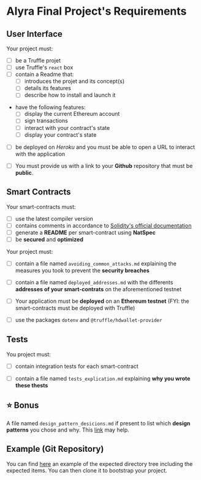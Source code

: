 # Alyra Final Project's Requirements


## User Interface 

Your project must:

- [ ] be a Truffle projet
- [ ] use Truffle's `react` box
- [ ] contain a Readme that:
    - [ ] introduces the projet and its concept(s)
    - [ ] details its features
    - [ ] describe how to install and launch it
- have the following features: 
    - [ ] display the current Ethereum account
    - [ ] sign transactions 
    - [ ] interact with your contract's state
    - [ ] display your contract's state
- [ ] be deployed on *Heroku* and you must be able to open a URL to interact with the application

- [ ] You must provide us with a link to your **Github** repository that must be **public**. 


## Smart Contracts

Your smart-contracts must:

- [ ] use the latest compiler version
- [ ] contains comments in accordance to [Solidity's official documentation](https://solidity.readthedocs.io/en/v0.4.21/layout-of-source-files.html#comments)
- [ ] generate a **README** per smart-contract using  **NatSpec**
- [ ] be **secured** and **optimized**

Your project must:
- [ ] contain a file named `avoiding_common_attacks.md` explaining the measures you took to prevent the **security breaches**
- [ ] contain a file named `deployed_addresses.md` with the differents **addresses of your smart-contrats** on the aforementioned testnet
- [ ] Your application must be **deployed** on an **Ethereum testnet** (FYI: the smart-contracts must be deployed with Truffle) 
- [ ] use the packages `dotenv` and `@truffle/hdwallet-provider`


## Tests

You project must:

- [ ] contain integration tests for each smart-contract
- [ ] contain a file named `tests_explication.md` explaining  **why you wrote these thests**


## ⭐️ Bonus

A file named `design_pattern_desicions.md` if present to list which **design patterns** you chose and why.
This [link](https://fravoll.github.io/solidity-patterns/) may help. 


## Example (Git Repository)

You can find [here](https://github.com/Alyra-school/projet-final) an example of the expected directory tree including the expected items. 
You can then clone it to bootstrap your project.

